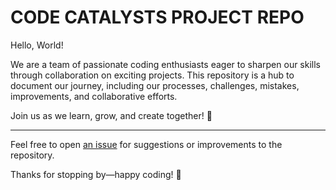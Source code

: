 # CODE CATALYSTS PROJECT REPO

Hello, World!

We are a team of passionate coding enthusiasts eager to sharpen our skills
through collaboration on exciting projects. This repository is a hub to document our journey,
including our processes, challenges, mistakes, improvements, and collaborative efforts.

Join us as we learn, grow, and create together! 🚀

-----

Feel free to open [an issue](https://github.com/MIT-Emerging-Talent/ET6-foundations-group-13/issues)
for suggestions or improvements to the repository.

Thanks for stopping by—happy coding! 🚀
